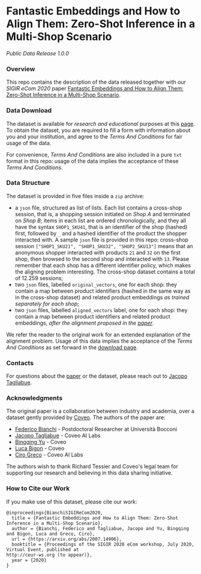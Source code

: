 # Fantastic Embeddings and How to Align Them: Zero-Shot Inference in a Multi-Shop Scenario
_Public Data Release 1.0.0_


### Overview
This repo contains the description of the data released together with our _SIGIR eCom 2020_ 
paper [Fantastic Embeddings and How to Align Them: Zero-Shot Inference in a Multi-Shop Scenario](https://arxiv.org/abs/2007.14906).

### Data Download

The dataset is available for _research and educational_ purposes at this [page](https://www.coveo.com/en/ailabs/embeddings-and-how-to-align-them-zero-shot-inference-in-a-multi-shop-scenario).
To obtain the dataset, you are required to fill a form with information about you and your institution, and
agree to the _Terms And Conditions_ for fair usage of the data.

For convenience, _Terms And Conditions_ are also included in a pure `txt` format in this repo: 
usage of the data implies the acceptance of these _Terms And Conditions_.

### Data Structure

The dataset is provided in five files inside a `zip` archive:
 
* a `json` file, structured as list of lists. Each list contains a cross-shop session, that is, a shopping session initiated on *Shop A*
and terminated on *Shop B*; items in each list are ordered chronologically, and they all have the syntax `SHOP1_SKU41`, that is
an identifier of the shop (hashed) first, followed by `_` and a hashed identifier of the product the shopper interacted with. A sample
`json` file is provided in this repo: cross-shop session `["SHOP1_SKU21", "SHOP1_SKU32", "SHOP2_SKU13"]` means that an anonymous
shopper interacted with products `21` and `32` on the first shop, then browsed to the second shop and interacted with `13`. Please remember that
each shop has a different identifier policy, which makes the aligning problem interesting. The cross-shop dataset contains a total
of 12.259 sessions;
* two `json` files, labelled `original_vectors`, one for each shop: 
they contain a map between product identifiers (hashed in the same way as in the cross-shop dataset)
and related product embeddings _as trained separately for each shop_;
* two `json` files, labelled `aligned_vectors` label, one for each shop: 
they contain a map between product identifiers 
and related product embeddings, _after the alignment proposed in the [paper](https://arxiv.org/abs/2007.14906)_.


We refer the reader to the original work for an extended explanation 
of the alignment problem. Usage of this data implies the acceptance of the _Terms And Conditions_ as set forward in
the [download page](https://www.coveo.com/en/ailabs/embeddings-and-how-to-align-them-zero-shot-inference-in-a-multi-shop-scenario).

### Contacts

For questions about the [paper](https://arxiv.org/abs/2007.14906) or the dataset, 
please reach out to [Jacopo Tagliabue](https://www.linkedin.com/in/jacopotagliabue/).

### Acknowledgments
The original paper is a collaboration between industry and academia, over a dataset gently provided by [Coveo](https://coveo.com/en/ailabs/embeddings-and-how-to-align-them-zero-shot-inference-in-a-multi-shop-scenario).
The authors of the paper are:

* [Federico Bianchi](https://www.linkedin.com/in/federico-bianchi-3b7998121/) - Postdoctoral Researcher at Università Bocconi
* [Jacopo Tagliabue](https://www.linkedin.com/in/jacopotagliabue/) - Coveo AI Labs
* [Bingqing Yu](https://www.linkedin.com/in/bingqing-christine-yu/) - Coveo
* [Luca Bigon](https://www.linkedin.com/in/bigluck/) - Coveo
* [Ciro Greco](https://www.linkedin.com/in/cirogreco/) - Coveo AI Labs

The authors wish to thank Richard Tessier and Coveo's legal team for supporting our research and believing in 
this data sharing initiative.

### How to Cite our Work

If you make use of this dataset, please cite our work:

```
@inproceedings{BianchiSIGIReCom2020,
  title = {Fantastic Embeddings and How to Align Them: Zero-Shot Inference in a Multi-Shop Scenario},
  author = {Bianchi, Federico and Tagliabue, Jacopo and Yu, Bingqing and Bigon, Luca and Greco, Ciro},
  url = {https://arxiv.org/abs/2007.14906},
  booktitle = {Proceedings of the SIGIR 2020 eCom workshop, July 2020, Virtual Event, published at
http://ceur-ws.org (to appear)},
  year = {2020}
}
```

